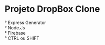﻿# Projeto DropBox Clone
 
 ° Express Generator <br>
 ° Node.Js <br>
 ° Firebase <br>
 ° CTRL ou SHIFT <br>
